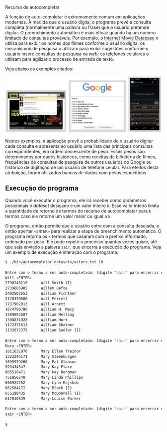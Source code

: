 Recurso de autocompletar

A função de auto-completar é extremamente comum em aplicações modernas. À medida que o usuário digita, o programa prevê a consulta completa (normalmente uma palavra ou frase) que o usuário pretende digitar. O preenchimento automático é mais eficaz quando há um número limitado de consultas prováveis. Por exemplo, o [Internet Movie Database](https://www.imdb.com/) o utiliza para exibir os nomes dos filmes conforme o usuário digita; os mecanismos de pesquisa o utilizam para exibir sugestões conforme o usuário insere consultas de pesquisa na _web_; os telefones celulares o utilizam para agilizar o processo de entrada de texto.

Veja abaixo os exemplos citados:

![alt text](image.png)

Nestes exemplos, a aplicação prevê a probabilidade de o usuário digitar cada consulta e apresenta ao usuário uma lista das principais consultas correspondentes, em ordem decrescente de peso. Esses pesos são determinados por dados históricos, como receitas de bilheteria de filmes, frequências de consultas de pesquisa de outros usuários do Google ou histórico de digitação de um usuário de telefone celular. Para efeitos desta atribuição, foram utilizados bancos de dados com pesos específicos.

## Execução do programa

Quando você executar o programa, ele irá receber como parâmetros posicionais o *dataset* desejado e um valor inteiro `k`. Esse valor inteiro limita a quantidade de retorno de termos do recurso de autocompletar para `k` termos caso ele retorne um valor maior ou igual a `k`.

O programa, então permite que o usuário entre com a consulta desejada, e então apertar `<ENTER>` para realizar a etapa de preenchimento automático. O programa retorna os `k` termos que casaram com o prefixo informado, ordenado por peso. Ele pode repetir o processo quantas vezes quiser, até que seja enviado a palavra `sair`, que encerra a execução do programa. Veja um exemplo de execução e interação com o programa:

```bash
$ ./bin/autocompletar datasets/actors.txt 10

Entre com o termo a ser auto-completado: (digite "sair" para encerrar o programa): 
Will <ENTER>
2790243210      Will Smith (I)
2739685985      Willem Dafoe
2402502653      William Fichtner
2178370600      Will Ferrell
1737902013      Will Arnett
1674790786      William H. Macy
1589682687      William Melling
1398831928      William Hurt
1172371613      William Shatner
1132672375      William Sadler (I)

Entre com o termo a ser auto-completado: (digite "sair" para encerrar o programa): 
Mary <ENTER>
1811632876      Mary Ellen Trainor
1322246171      Mary Steenburgen
1095979260      Mary Pat Gleason
923434547       Mary Kay Place
805518471       Mary Kay Bergman
751856240       Mary Linda Phillips
666922752       Mary Lynn Rajskub
662564172       Mary Black (I)
655198435       Mary McDonnell (I)
617010839       Mary-Louise Parker

Entre com o termo a ser auto-completado: (digite "sair" para encerrar o programa): 
sair <ENTER>

$ 
```

